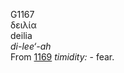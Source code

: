 <body>
  <p>G1167<br>  δειλία  <br> deilia  <br><i>di-lee‘-ah </i><br>From <a href="g1169.htm">1169</a>  <i>timidity:</i> - fear.<br></p>
 </body>